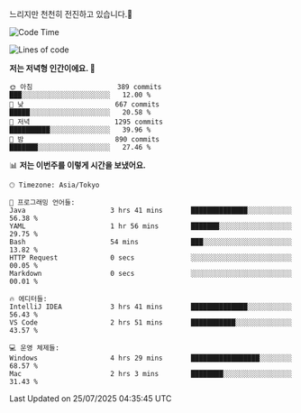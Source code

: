 느리지만 천천히 전진하고 있습니다.🐢

<!--START_SECTION:waka-->
![Code Time](http://img.shields.io/badge/Code%20Time-1%2C657%20hrs%2028%20mins-blue)

![Lines of code](https://img.shields.io/badge/%EC%A0%80%EB%8A%94%20%EC%97%AC%ED%83%9C%EA%B9%8C%EC%A7%80%20-925.8%20thousand%20%EC%A4%84%EC%9D%98%20%EC%BD%94%EB%93%9C%EB%A5%BC%20%EC%9E%91%EC%84%B1%ED%96%88%EC%96%B4%EC%9A%94.-blue)

**저는 저녁형 인간이에요. 🦉** 

```text
🌞 아침                     389 commits         ███░░░░░░░░░░░░░░░░░░░░░░   12.00 % 
🌆 낮　                     667 commits         █████░░░░░░░░░░░░░░░░░░░░   20.58 % 
🌃 저녁                     1295 commits        ██████████░░░░░░░░░░░░░░░   39.96 % 
🌙 밤　                     890 commits         ███████░░░░░░░░░░░░░░░░░░   27.46 % 
```


📊 **저는 이번주를 이렇게 시간을 보냈어요.** 

```text
🕑︎ Timezone: Asia/Tokyo

💬 프로그래밍 언어들: 
Java                     3 hrs 41 mins       ██████████████░░░░░░░░░░░   56.38 % 
YAML                     1 hr 56 mins        ███████░░░░░░░░░░░░░░░░░░   29.75 % 
Bash                     54 mins             ███░░░░░░░░░░░░░░░░░░░░░░   13.82 % 
HTTP Request             0 secs              ░░░░░░░░░░░░░░░░░░░░░░░░░   00.05 % 
Markdown                 0 secs              ░░░░░░░░░░░░░░░░░░░░░░░░░   00.01 % 

🔥 에디터들: 
IntelliJ IDEA            3 hrs 41 mins       ██████████████░░░░░░░░░░░   56.43 % 
VS Code                  2 hrs 51 mins       ███████████░░░░░░░░░░░░░░   43.57 % 

💻 운영 체제들: 
Windows                  4 hrs 29 mins       █████████████████░░░░░░░░   68.57 % 
Mac                      2 hrs 3 mins        ████████░░░░░░░░░░░░░░░░░   31.43 % 
```


 Last Updated on 25/07/2025 04:35:45 UTC
<!--END_SECTION:waka-->
